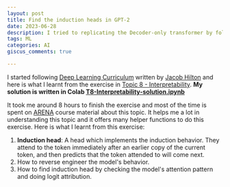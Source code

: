 ```yaml
---
layout: post
title: Find the induction heads in GPT-2
date: 2023-06-28
description: I tried to replicating the Decoder-only transformer by following "Attention is all you need" paper and trained it on William Shakespeare's work.
tags: ML
categories: AI
giscus_comments: true

---
```


I started following [Deep Learning Curriculum](https://github.com/jacobhilton/deep_learning_curriculum/tree/master) written by [Jacob Hilton](https://www.jacobh.co.uk/) and here is what I learnt from the exercise in [Topic 8 - Interpretability](https://github.com/jacobhilton/deep_learning_curriculum/blob/master/8-Interpretability.md). **My solution is written in Colab [T8-Interpretability-solution.ipynb](https://colab.research.google.com/drive/15CSZ09T0LQ4_BAM7_NcGDy5sTVneFJQw?usp=sharing)**

It took me around 8 hours to finish the exercise and most of the time is spent on [ARENA](https://github.com/callummcdougall/ARENA_2.0) course material about this topic. It helps me a lot in understanding this topic and it offers many helper functions to do this exercise. Here is what I learnt from this exercise:
1. **Induction head**: A head which implements the induction behavior. They attend to the token immediately after an earlier copy of the current token, and then predicts that the token attended to will come next.
2. How to reverse engineer the model's behavior.
3. How to find induction head by checking the model's attention pattern and doing logit attribution.